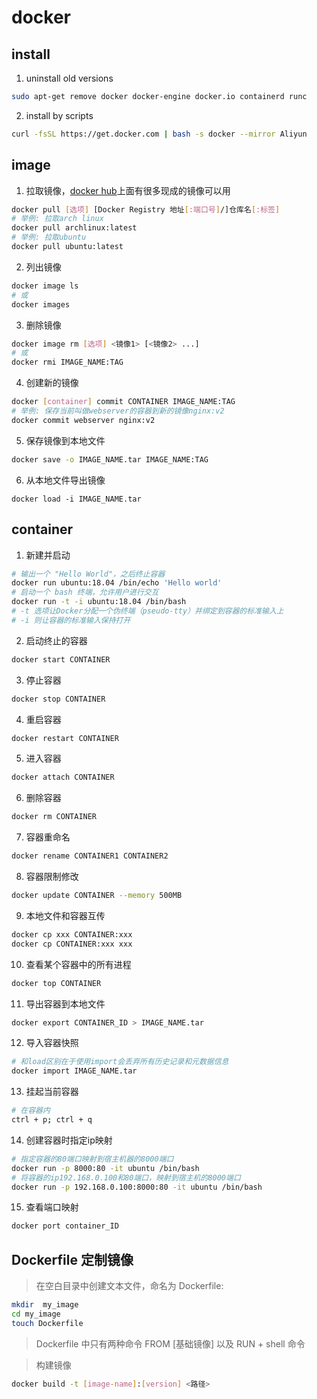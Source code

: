 # docker

## install

1. uninstall old versions

```sh
sudo apt-get remove docker docker-engine docker.io containerd runc
```

2. install by scripts

```sh
curl -fsSL https://get.docker.com | bash -s docker --mirror Aliyun
```

## image

1. 拉取镜像，[docker hub](https://hub.docker.com/search?q=&type=image)上面有很多现成的镜像可以用

```sh
docker pull [选项] [Docker Registry 地址[:端口号]/]仓库名[:标签]
# 举例: 拉取arch linux
docker pull archlinux:latest
# 举例: 拉取ubuntu
docker pull ubuntu:latest
```

2. 列出镜像

```sh
docker image ls
# 或
docker images
```

3. 删除镜像

```sh
docker image rm [选项] <镜像1> [<镜像2> ...]
# 或
docker rmi IMAGE_NAME:TAG
```

4. 创建新的镜像

```sh
docker [container] commit CONTAINER IMAGE_NAME:TAG
# 举例: 保存当前叫做webserver的容器到新的镜像nginx:v2
docker commit webserver nginx:v2
```

5. 保存镜像到本地文件

```sh
docker save -o IMAGE_NAME.tar IMAGE_NAME:TAG
```

6. 从本地文件导出镜像

```
docker load -i IMAGE_NAME.tar
```

## container

1. 新建并启动

```sh
# 输出一个 "Hello World"，之后终止容器
docker run ubuntu:18.04 /bin/echo 'Hello world'
# 启动一个 bash 终端，允许用户进行交互
docker run -t -i ubuntu:18.04 /bin/bash
# -t 选项让Docker分配一个伪终端（pseudo-tty）并绑定到容器的标准输入上
# -i 则让容器的标准输入保持打开
```

2. 启动终止的容器

```sh
docker start CONTAINER
```

3. 停止容器

```sh
docker stop CONTAINER
```

4. 重启容器

```sh
docker restart CONTAINER
```

5. 进入容器

```sh
docker attach CONTAINER
```

6. 删除容器

```sh
docker rm CONTAINER
```

7. 容器重命名

```sh
docker rename CONTAINER1 CONTAINER2
```

8. 容器限制修改

```sh
docker update CONTAINER --memory 500MB
```

9. 本地文件和容器互传
```sh
docker cp xxx CONTAINER:xxx
docker cp CONTAINER:xxx xxx
```

10. 查看某个容器中的所有进程
```sh
docker top CONTAINER
```

11. 导出容器到本地文件

```sh
docker export CONTAINER_ID > IMAGE_NAME.tar
```

12. 导入容器快照
```sh
# 和load区别在于使用import会丢弃所有历史记录和元数据信息
docker import IMAGE_NAME.tar
```

13. 挂起当前容器

```sh
# 在容器内
ctrl + p; ctrl + q
```

14. 创建容器时指定ip映射

```sh
# 指定容器的80端口映射到宿主机器的8000端口
docker run -p 8000:80 -it ubuntu /bin/bash
# 将容器的ip192.168.0.100和80端口，映射到宿主机的8000端口
docker run -p 192.168.0.100:8000:80 -it ubuntu /bin/bash
```

15. 查看端口映射
```sh
docker port container_ID
```


## Dockerfile 定制镜像

> 在空白目录中创建文本文件，命名为 Dockerfile:

```sh
mkdir  my_image
cd my_image
touch Dockerfile
```

> Dockerfile 中只有两种命令 FROM [基础镜像] 以及 RUN + shell 命令

> 构建镜像

```sh
docker build -t [image-name]:[version] <路径>
```
